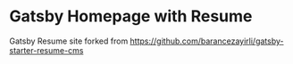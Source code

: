 # Gatsby Homepage with Resume

Gatsby Resume site forked from https://github.com/barancezayirli/gatsby-starter-resume-cms

